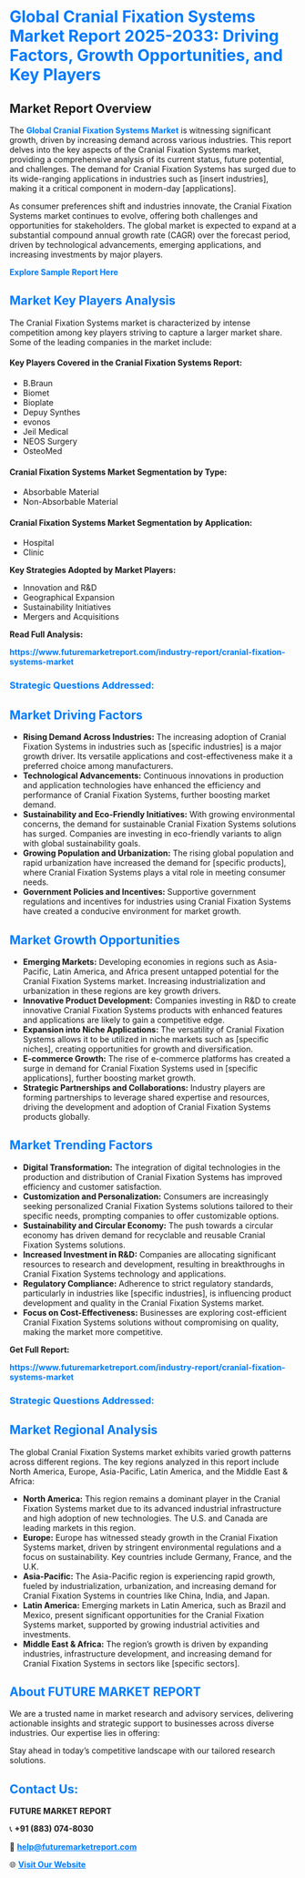 <h1 style="color: #007BFF;">Global Cranial Fixation Systems Market Report 2025-2033: Driving Factors, Growth Opportunities, and Key Players</h1>

<section id="overview">
<h2>Market Report Overview</h2>
<p>The <a href="https://www.futuremarketreport.com/industry-report/cranial-fixation-systems-market" style="color: #007BFF; text-decoration: none;"><strong>Global Cranial Fixation Systems Market</strong></a> is witnessing significant growth, driven by increasing demand across various industries. This report delves into the key aspects of the Cranial Fixation Systems market, providing a comprehensive analysis of its current status, future potential, and challenges. The demand for Cranial Fixation Systems has surged due to its wide-ranging applications in industries such as [insert industries], making it a critical component in modern-day [applications].</p>
<p>As consumer preferences shift and industries innovate, the Cranial Fixation Systems market continues to evolve, offering both challenges and opportunities for stakeholders. The global market is expected to expand at a substantial compound annual growth rate (CAGR) over the forecast period, driven by technological advancements, emerging applications, and increasing investments by major players.</p>
</section>

<section id="overview">
<p><a href="https://www.futuremarketreport.com/request-sample/reportId=55768" style="color: #007BFF; text-decoration: none;"><strong>Explore Sample Report Here</strong></a></p>
</section>

<section id="key-players">
<h2 style="color: #007BFF;">Market Key Players Analysis</h2>
<p>The Cranial Fixation Systems market is characterized by intense competition among key players striving to capture a larger market share. Some of the leading companies in the market include:</p>
<h4>Key Players Covered in the Cranial Fixation Systems Report:</h4>
<ul><li>B.Braun</li><li>Biomet</li><li>Bioplate</li><li>Depuy Synthes</li><li>evonos</li><li>Jeil Medical</li><li>NEOS Surgery</li><li>OsteoMed</li></ul>
<h4>Cranial Fixation Systems Market Segmentation by Type:</h4>
<ul><li>Absorbable Material</li><li>Non-Absorbable Material</li></ul>

<h4>Cranial Fixation Systems Market Segmentation by Application:</h4>
<ul><li>Hospital</li><li>Clinic</li></ul>
<p><strong>Key Strategies Adopted by Market Players:</strong></p>
<ul>
<li>Innovation and R&D</li>
<li>Geographical Expansion</li>
<li>Sustainability Initiatives</li>
<li>Mergers and Acquisitions</li>
</ul>
</section>

<section>
<p><strong>Read Full Analysis: </strong></p><a href="https://www.futuremarketreport.com/industry-report/cranial-fixation-systems-market" style="color: #007BFF; text-decoration: none;"><strong>https://www.futuremarketreport.com/industry-report/cranial-fixation-systems-market</strong></a>
<h3 style="color: #007BFF;">Strategic Questions Addressed:</h3>
</section>

<section id="driving-factors">
<h2 style="color: #007BFF;">Market Driving Factors</h2>
<ul>
<li><strong>Rising Demand Across Industries:</strong> The increasing adoption of Cranial Fixation Systems in industries such as [specific industries] is a major growth driver. Its versatile applications and cost-effectiveness make it a preferred choice among manufacturers.</li>
<li><strong>Technological Advancements:</strong> Continuous innovations in production and application technologies have enhanced the efficiency and performance of Cranial Fixation Systems, further boosting market demand.</li>
<li><strong>Sustainability and Eco-Friendly Initiatives:</strong> With growing environmental concerns, the demand for sustainable Cranial Fixation Systems solutions has surged. Companies are investing in eco-friendly variants to align with global sustainability goals.</li>
<li><strong>Growing Population and Urbanization:</strong> The rising global population and rapid urbanization have increased the demand for [specific products], where Cranial Fixation Systems plays a vital role in meeting consumer needs.</li>
<li><strong>Government Policies and Incentives:</strong> Supportive government regulations and incentives for industries using Cranial Fixation Systems have created a conducive environment for market growth.</li>
</ul>
</section>

<section id="growth-opportunities">
<h2 style="color: #007BFF;">Market Growth Opportunities</h2>
<ul>
<li><strong>Emerging Markets:</strong> Developing economies in regions such as Asia-Pacific, Latin America, and Africa present untapped potential for the Cranial Fixation Systems market. Increasing industrialization and urbanization in these regions are key growth drivers.</li>
<li><strong>Innovative Product Development:</strong> Companies investing in R&D to create innovative Cranial Fixation Systems products with enhanced features and applications are likely to gain a competitive edge.</li>
<li><strong>Expansion into Niche Applications:</strong> The versatility of Cranial Fixation Systems allows it to be utilized in niche markets such as [specific niches], creating opportunities for growth and diversification.</li>
<li><strong>E-commerce Growth:</strong> The rise of e-commerce platforms has created a surge in demand for Cranial Fixation Systems used in [specific applications], further boosting market growth.</li>
<li><strong>Strategic Partnerships and Collaborations:</strong> Industry players are forming partnerships to leverage shared expertise and resources, driving the development and adoption of Cranial Fixation Systems products globally.</li>
</ul>
</section>

<section id="trending-factors">
<h2 style="color: #007BFF;">Market Trending Factors</h2>
<ul>
<li><strong>Digital Transformation:</strong> The integration of digital technologies in the production and distribution of Cranial Fixation Systems has improved efficiency and customer satisfaction.</li>
<li><strong>Customization and Personalization:</strong> Consumers are increasingly seeking personalized Cranial Fixation Systems solutions tailored to their specific needs, prompting companies to offer customizable options.</li>
<li><strong>Sustainability and Circular Economy:</strong> The push towards a circular economy has driven demand for recyclable and reusable Cranial Fixation Systems solutions.</li>
<li><strong>Increased Investment in R&D:</strong> Companies are allocating significant resources to research and development, resulting in breakthroughs in Cranial Fixation Systems technology and applications.</li>
<li><strong>Regulatory Compliance:</strong> Adherence to strict regulatory standards, particularly in industries like [specific industries], is influencing product development and quality in the Cranial Fixation Systems market.</li>
<li><strong>Focus on Cost-Effectiveness:</strong> Businesses are exploring cost-efficient Cranial Fixation Systems solutions without compromising on quality, making the market more competitive.</li>
</ul>
</section>

<section>
<p><strong>Get Full Report: </strong></p><a href="https://www.futuremarketreport.com/industry-report/cranial-fixation-systems-market" style="color: #007BFF; text-decoration: none;"><strong>https://www.futuremarketreport.com/industry-report/cranial-fixation-systems-market</strong></a>
<h3 style="color: #007BFF;">Strategic Questions Addressed:</h3>
</section>


<section id="regional-analysis">
<h2 style="color: #007BFF;">Market Regional Analysis</h2>
<p>The global Cranial Fixation Systems market exhibits varied growth patterns across different regions. The key regions analyzed in this report include North America, Europe, Asia-Pacific, Latin America, and the Middle East & Africa:</p>
<ul>
<li><strong>North America:</strong> This region remains a dominant player in the Cranial Fixation Systems market due to its advanced industrial infrastructure and high adoption of new technologies. The U.S. and Canada are leading markets in this region.</li>
<li><strong>Europe:</strong> Europe has witnessed steady growth in the Cranial Fixation Systems market, driven by stringent environmental regulations and a focus on sustainability. Key countries include Germany, France, and the U.K.</li>
<li><strong>Asia-Pacific:</strong> The Asia-Pacific region is experiencing rapid growth, fueled by industrialization, urbanization, and increasing demand for Cranial Fixation Systems in countries like China, India, and Japan.</li>
<li><strong>Latin America:</strong> Emerging markets in Latin America, such as Brazil and Mexico, present significant opportunities for the Cranial Fixation Systems market, supported by growing industrial activities and investments.</li>
<li><strong>Middle East & Africa:</strong> The region’s growth is driven by expanding industries, infrastructure development, and increasing demand for Cranial Fixation Systems in sectors like [specific sectors].</li>
</ul>
</section>

<footer>
<h2 style="color: #007BFF;">About FUTURE MARKET REPORT</h2>
<p>We are a trusted name in market research and advisory services, delivering actionable insights and strategic support to businesses across diverse industries. Our expertise lies in offering:</p>

<p>Stay ahead in today’s competitive landscape with our tailored research solutions.</p>

<h2 style="color: #007BFF;">Contact Us:</h2>
<p><strong>FUTURE MARKET REPORT</strong></p>
<p>📞 <strong>+91 (883) 074-8030</strong></p>
<p>📧 <strong><a href="mailto:help@futuremarketreport.com" style="color: #007BFF;">help@futuremarketreport.com</a></strong></p>
<p>🌐 <strong><a href="https://www.futuremarketreport.com/" style="color: #007BFF;">Visit Our Website</a></strong></p>
</footer>